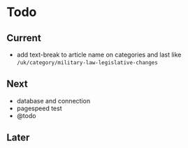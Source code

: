 # Todo

## Current

- add text-break to article name on categories and last like `/uk/category/military-law-legislative-changes`

## Next

- database and connection
- pagespeed test
- @todo

## Later
